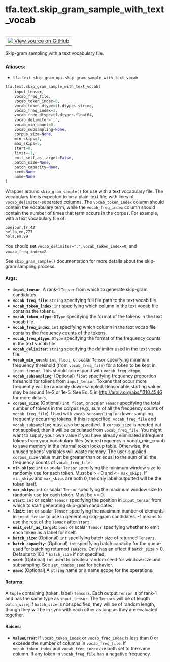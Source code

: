 <div itemscope itemtype="http://developers.google.com/ReferenceObject">
<meta itemprop="name" content="tfa.text.skip_gram_sample_with_text_vocab" />
<meta itemprop="path" content="Stable" />
</div>

# tfa.text.skip_gram_sample_with_text_vocab


<table class="tfo-notebook-buttons tfo-api" align="left">

<td>
  <a target="_blank" href="https://github.com/tensorflow/addons/tree/r0.6/tensorflow_addons/text/skip_gram_ops.py#L206-L386">
    <img src="https://www.tensorflow.org/images/GitHub-Mark-32px.png" />
    View source on GitHub
  </a>
</td></table>



Skip-gram sampling with a text vocabulary file.

### Aliases:

* `tfa.text.skip_gram_ops.skip_gram_sample_with_text_vocab`


``` python
tfa.text.skip_gram_sample_with_text_vocab(
    input_tensor,
    vocab_freq_file,
    vocab_token_index=0,
    vocab_token_dtype=tf.dtypes.string,
    vocab_freq_index=1,
    vocab_freq_dtype=tf.dtypes.float64,
    vocab_delimiter=',',
    vocab_min_count=0,
    vocab_subsampling=None,
    corpus_size=None,
    min_skips=1,
    max_skips=5,
    start=0,
    limit=-1,
    emit_self_as_target=False,
    batch_size=None,
    batch_capacity=None,
    seed=None,
    name=None
)
```



<!-- Placeholder for "Used in" -->

Wrapper around `skip_gram_sample()` for use with a text vocabulary file.
The vocabulary file is expected to be a plain-text file, with lines of
`vocab_delimiter`-separated columns. The `vocab_token_index` column should
contain the vocabulary term, while the `vocab_freq_index` column should
contain the number of times that term occurs in the corpus. For example,
with a text vocabulary file of:

  ```
  bonjour,fr,42
  hello,en,777
  hola,es,99
  ```

You should set `vocab_delimiter=","`, `vocab_token_index=0`, and
`vocab_freq_index=2`.

See `skip_gram_sample()` documentation for more details about the skip-gram
sampling process.

#### Args:


* <b>`input_tensor`</b>:   A rank-1 `Tensor` from which to generate skip-gram candidates.
* <b>`vocab_freq_file`</b>:   `string` specifying full file path to the text vocab file.
* <b>`vocab_token_index`</b>: `int` specifying which column in the text vocab file
  contains the tokens.
* <b>`vocab_token_dtype`</b>:   `DType` specifying the format of the tokens in the text vocab file.
* <b>`vocab_freq_index`</b>: `int` specifying which column in the text vocab file
  contains the frequency counts of the tokens.
* <b>`vocab_freq_dtype`</b>: `DType` specifying the format of the frequency counts
  in the text vocab file.
* <b>`vocab_delimiter`</b>: `string` specifying the delimiter used in the text vocab
  file.
* <b>`vocab_min_count`</b>: `int`, `float`, or scalar `Tensor` specifying
  minimum frequency threshold (from `vocab_freq_file`) for a token to be
  kept in `input_tensor`. This should correspond with `vocab_freq_dtype`.
* <b>`vocab_subsampling`</b>: (Optional) `float` specifying frequency proportion
  threshold for tokens from `input_tensor`. Tokens that occur more
  frequently will be randomly down-sampled. Reasonable starting values
  may be around 1e-3 or 1e-5. See Eq. 5 in http://arxiv.org/abs/1310.4546
  for more details.
* <b>`corpus_size`</b>: (Optional) `int`, `float`, or scalar `Tensor` specifying the
  total number of tokens in the corpus (e.g., sum of all the frequency
  counts of `vocab_freq_file`). Used with `vocab_subsampling` for
  down-sampling frequently occurring tokens. If this is specified,
  `vocab_freq_file` and `vocab_subsampling` must also be specified.
  If `corpus_size` is needed but not supplied, then it will be calculated
  from `vocab_freq_file`. You might want to supply your own value if you
  have already eliminated infrequent tokens from your vocabulary files
  (where frequency < vocab_min_count) to save memory in the internal
  token lookup table. Otherwise, the unused tokens' variables will waste
  memory.  The user-supplied `corpus_size` value must be greater than or
  equal to the sum of all the frequency counts of `vocab_freq_file`.
* <b>`min_skips`</b>: `int` or scalar `Tensor` specifying the minimum window size to
  randomly use for each token. Must be >= 0 and <= `max_skips`. If
  `min_skips` and `max_skips` are both 0, the only label outputted will
  be the token itself.
* <b>`max_skips`</b>: `int` or scalar `Tensor` specifying the maximum window size to
  randomly use for each token. Must be >= 0.
* <b>`start`</b>: `int` or scalar `Tensor` specifying the position in `input_tensor`
  from which to start generating skip-gram candidates.
* <b>`limit`</b>: `int` or scalar `Tensor` specifying the maximum number of elements
  in `input_tensor` to use in generating skip-gram candidates. -1 means
  to use the rest of the `Tensor` after `start`.
* <b>`emit_self_as_target`</b>: `bool` or scalar `Tensor` specifying whether to emit
  each token as a label for itself.
* <b>`batch_size`</b>: (Optional) `int` specifying batch size of returned `Tensors`.
* <b>`batch_capacity`</b>: (Optional) `int` specifying batch capacity for the queue
  used for batching returned `Tensors`. Only has an effect if
  `batch_size` > 0. Defaults to 100 * `batch_size` if not specified.
* <b>`seed`</b>: (Optional) `int` used to create a random seed for window size and
  subsampling. See
  [`set_random_seed`](../../g3doc/python/constant_op.md#set_random_seed)
  for behavior.
* <b>`name`</b>: (Optional) A `string` name or a name scope for the operations.


#### Returns:

A `tuple` containing (token, label) `Tensors`. Each output `Tensor` is of
rank-1 and has the same type as `input_tensor`. The `Tensors` will be of
length `batch_size`; if `batch_size` is not specified, they will be of
random length, though they will be in sync with each other as long as
they are evaluated together.



#### Raises:


* <b>`ValueError`</b>: If `vocab_token_index` or `vocab_freq_index` is less than 0
  or exceeds the number of columns in `vocab_freq_file`.
  If `vocab_token_index` and `vocab_freq_index` are both set to the same
  column. If any token in `vocab_freq_file` has a negative frequency.